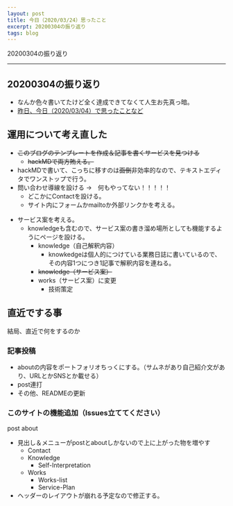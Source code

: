 ```yaml
---
layout: post
title: 今日（2020/03/24）思ったこと
excerpt: 20200304の振り返り
tags: blog
---
```


20200304の振り返り

-----

## 20200304の振り返り
- なんか色々書いてたけど全く達成できてなくて人生お先真っ暗。  
- <a href="https://aso-takahiro.github.io/blog/#/posts/20200304">昨日、今日（2020/03/04）で思ったことなど</a>

## 運用について考え直した
- ~~このブログのテンプレートを作成＆記事を書くサービスを見つける~~
  - ~~hackMDで両方賄える。~~
- hackMDで書いて、こっちに移すのは~~面倒~~非効率的なので、テキストエディタでワンストップで行う。
- 問い合わせ導線を設ける →　何もやってない！！！！！
  - どこかにContactを設ける。
  - サイト内にフォームかmailtoか外部リンクかを考える。

* サービス案を考える。
  * knowledgeも含むので、サービス案の書き溜め場所としても機能するようにページを設ける。
    * knowledge（自己解釈内容）
      * knowkedgeは個人的につけている業務日誌に書いているので、その内容1つにつき1記事で解釈内容を連ねる。
    * ~~knowledge（サービス案）~~
    * works（サービス案）に変更
      * 技術策定

## 直近でする事
結局、直近で何をするのか

### 記事投稿
* aboutの内容をポートフォリオちっくにする。（サムネがあり自己紹介文があり、URLとかSNSとか載せる）
* post連打
* その他、READMEの更新

### このサイトの機能追加（Issues立ててください）
post about
* 見出し＆メニューがpostとaboutしかないので上に上がった物を増やす
  * Contact
  * Knowledge
    * Self-Interpretation
  * Works
    * Works-list
    * Service-Plan
* ヘッダーのレイアウトが崩れる予定なので修正する。